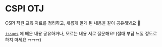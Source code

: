 # CSPI OTJ

CSPI 직원 교육 자료를 정리하고, 새롭게 알게 된 내용을 같이 공유해봐요 🙌 

[`issues`](https://github.com/iknowahra/cspiEdu/issues) 에 배운 내용 공유하거나, 모르는 내용 서로 질문해요! (절대 부담 느낄 정도로 하지 마세요 ㅠㅠㅠ)


